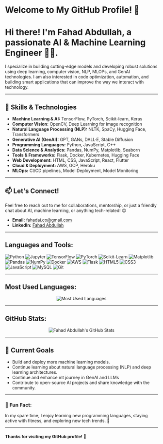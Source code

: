 # Welcome to My GitHub Profile! 👋

# Hi there! I'm **Fahad Abdullah**, a passionate **AI & Machine Learning Engineer** 👨‍💻. 


I specialize in building cutting-edge models and developing robust solutions using deep learning, computer vision, NLP, MLOPs, and GenAI technologies. I am also interested in code optimization, automation, and building smart applications that can improve the way we interact with technology.

---


## 🔧 Skills & Technologies
- **Machine Learning & AI:** TensorFlow, PyTorch, Scikit-learn, Keras
- **Computer Vision:** OpenCV, Deep Learning for image recognition
- **Natural Language Processing (NLP):** NLTK, SpaCy, Hugging Face, Transformers
- **Generative AI (GenAI):** GPT, GANs, DALL·E, Stable Diffusion
- **Programming Languages:** Python, JavaScript, C++
- **Data Science & Analytics:** Pandas, NumPy, Matplotlib, Seaborn
- **Tools & Frameworks:** Flask, Docker, Kubernetes, Hugging Face
- **Web Development:** HTML, CSS, JavaScript, React, Flutter
- **Cloud & Deployment:** AWS, GCP, Heroku
- **MLOps:** CI/CD pipelines, Model Deployment, Model Monitoring

---

## 📫 Let's Connect!
Feel free to reach out to me for collaborations, mentorship, or just a friendly chat about AI, machine learning, or anything tech-related! 😊

- **Email:** fahadai.co@gmail.com
- **LinkedIn:** [Fahad Abdullah](www.linkedin.com/in/fahad-abdullah-3bb72a270)
  
---

## Languages and Tools:
![Python](https://img.shields.io/badge/Python-3776AB?style=for-the-badge&logo=python&logoColor=white)
![Jupyter](https://img.shields.io/badge/Jupyter-F37626?style=for-the-badge&logo=jupyter&logoColor=white)
![TensorFlow](https://img.shields.io/badge/TensorFlow-FF6F00?style=for-the-badge&logo=tensorflow&logoColor=white)
![PyTorch](https://img.shields.io/badge/PyTorch-EE4C2C?style=for-the-badge&logo=pytorch&logoColor=white)
![Scikit-Learn](https://img.shields.io/badge/Scikit--Learn-F7931E?style=for-the-badge&logo=scikit-learn&logoColor=white)
![Matplotlib](https://img.shields.io/badge/Matplotlib-0099CC?style=for-the-badge&logo=python&logoColor=white)
![Pandas](https://img.shields.io/badge/Pandas-150458?style=for-the-badge&logo=pandas&logoColor=white)
![NumPy](https://img.shields.io/badge/NumPy-013243?style=for-the-badge&logo=numpy&logoColor=white)
![Docker](https://img.shields.io/badge/Docker-2496ED?style=for-the-badge&logo=docker&logoColor=white)
![AWS](https://img.shields.io/badge/AWS-FF9900?style=for-the-badge&logo=amazon-aws&logoColor=white)
![Flask](https://img.shields.io/badge/Flask-000000?style=for-the-badge&logo=flask&logoColor=white)
![HTML5](https://img.shields.io/badge/HTML5-E34F26?style=for-the-badge&logo=html5&logoColor=white)
![CSS3](https://img.shields.io/badge/CSS3-1572B6?style=for-the-badge&logo=css3&logoColor=white)
![JavaScript](https://img.shields.io/badge/JavaScript-F7DF1E?style=for-the-badge&logo=javascript&logoColor=black)
![MySQL](https://img.shields.io/badge/MySQL-4479A1?style=for-the-badge&logo=mysql&logoColor=white)
![Git](https://img.shields.io/badge/Git-F05032?style=for-the-badge&logo=git&logoColor=white)

---

## Most Used Languages:
<div align="center">
<img src="https://github-readme-stats.vercel.app/api/top-langs/?username=FAbdullah17&layout=compact&hide_title=true&langs_count=6" alt="Most Used Languages" />
</div>

---

## GitHub Stats:
<div align="center">
<img src="https://github-readme-stats.vercel.app/api?username=FAbdullah17&show_icons=true&hide_title=true&count_private=true&hide=prs" alt="Fahad Abdullah's GitHub Stats" />
</div>

---

## 🌱 Current Goals
- Build and deploy more machine learning models.
- Continue learning about natural language processing (NLP) and deep learning architectures.
- Continue and enhance mt journey in GenAI and LLMs
- Contribute to open-source AI projects and share knowledge with the community.

---


### 📅 Fun Fact:
In my spare time, I enjoy learning new programming languages, staying active with fitness, and exploring new tech trends. 🚀

---

#### Thanks for visiting my GitHub profile! 🚀
